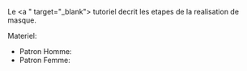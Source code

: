 
Le <a " target="_blank"> tutoriel </a>  decrit les etapes de la realisation de masque.

Materiel:
* Patron Homme:
* Patron Femme: 


